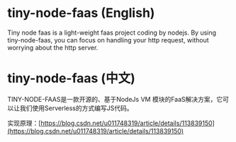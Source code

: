 # tiny-node-faas (English)

Tiny node faas is a light-weight faas project coding by nodejs.
By using tiny-node-faas, you can focus on handling your http request, without worrying about the http server.

# tiny-node-faas (中文)

TINY-NODE-FAAS是一款开源的、基于NodeJs VM 模块的FaaS解决方案，它可以让我们使用Serverless的方式编写JS代码。

实现原理：[https://blog.csdn.net/u011748319/article/details/113839150](https://blog.csdn.net/u011748319/article/details/113839150)